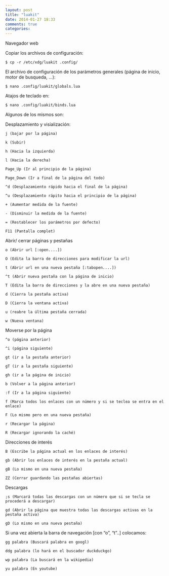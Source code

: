 ```yaml
---
layout: post
title: "luakit"
date: 2014-01-27 18:33
comments: true
categories: 
---
```

Navegador web

Copiar los archivos de configuración:

	$ cp -r /etc/xdg/luakit .config/

El archivo de configuración de los parámetros generales (página de inicio, motor de busqueda, …):

	$ nano .config/luakit/globals.lua

Atajos de teclado en:

	$ nano .config/luakit/binds.lua

Algunos de los mismos son:

Desplazamiento y visialización:

	j (bajar por la página) 

	k (Subir) 

	h (Hacia la izquierda) 

	l (Hacia la derecha) 

	Page_Up (Ir al principio de la página) 

	Page_Down (Ir a final de la página del todo) 

	^d (Desplazamiento rápido hacia el final de la página) 

	^u (Desplazamiento rápito hacia el principio de la página) 

	+ (Aumentar medida de la fuente) 

	- (Disminuir la medida de la fuente) 

	= (Restablecer los parámetros por defecto) 

	F11 (Pantalla complet)

Abrir/ cerrar páginas y pestañas

	o (Abrir url [:open....]) 

	O (Edita la barra de direcciones para modificar la url) 

	t (Abrir url en una nueva pestaña [:tabopen....]) 

	^t (Abrir nueva pestaña con la página de inicio) 

	T (Edita la barra de direcciones y la abre en una nueva pestaña) 

	d (Cierra la pestaña activa) 

	D (Cierra la ventana activa) 

	u (reabre la última pestaña cerrada) 

	w (Nueva ventana)

Moverse por la página

	^o (página anterior) 

	^i (página siguiente) 

	gt (ir a la pestaña anterior) 

	gT (ir a la pestaña siguiente) 

	gh (ir a la página de inicio) 

	b (Volver a la página anterior) 

	:f (Ir a la página siguiente) 

	f (Marca todos los enlaces con un número y si se teclea se entra en el enlace) 

	F (Lo mismo pero en una nueva pestaña) 

	r (Recargar la página) 

	R (Recargar ignorando la caché) 

Direcciones de interés

	B (Escribe la página actual en los enlaces de interés) 

	gb (Abrir los enlaces de interés en la pestaña actual) 

	gB (Lo mismo en una nueva pestaña) 

	ZZ (Cerrar guardando las pestañas abiertas)

Descargas

	;s (Marcará todas las descargas con un número que si se tecla se procederá a descargar) 

	gd (Abrir la página que muestra todas las descargas activas en la pestaña activa) 

	gD (Lo mismo en una nueva pestaña)

Si una vez abierta la barra de navegación [con “o”, “t”..] colocamos:

	gg palabra (Buscará palabra en googl) 

	ddg palabra (lo hará en el buscador duckduckgo) 

	wp palabra (La buscará en la wikipedia) 

	yu palabra (En youtube)

